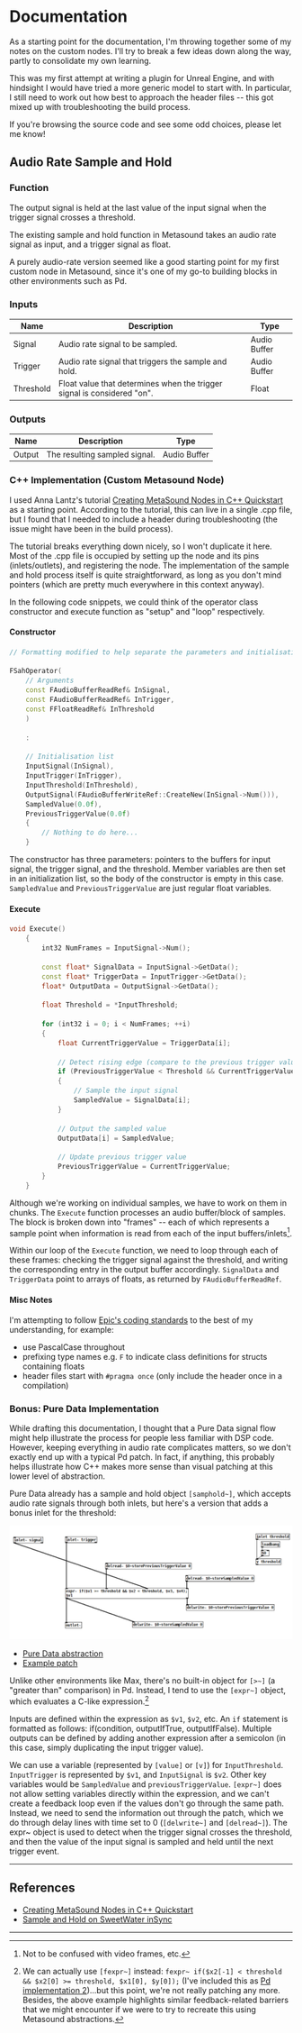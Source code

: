 # Documentation
As a starting point for the documentation, I'm throwing together some of my notes on the custom nodes.  I'll try to break a few ideas down along the way, partly to consolidate my own learning.

This was my first attempt at writing a plugin for Unreal Engine, and with hindsight I would have tried a more generic model to start with.
In particular, I still need to work out how best to approach the header files -- this got mixed up with troubleshooting the build process.

If you're browsing the source code and see some odd choices, please let me know!

## Audio Rate Sample and Hold

### Function
The output signal is held at the last value of the input signal when the trigger signal crosses a threshold.

The existing sample and hold function in Metasound takes an audio rate signal as input, and a trigger signal as float.

A purely audio-rate version seemed like a good starting point for my first custom node in Metasound, since it's one of my go-to building blocks in other environments such as Pd.

### Inputs

| Name       | Description                                             | Type |
|------------|---------------------------------------------------------|------|
| Signal     | Audio rate signal to be sampled.                        | Audio Buffer |
| Trigger    | Audio rate signal that triggers the sample and hold.    | Audio Buffer |
| Threshold  | Float value that determines when the trigger signal is considered "on". | Float |

### Outputs

| Name    | Description                          | Type |
|---------|--------------------------------------|------|
| Output  | The resulting sampled signal.        | Audio Buffer |

### C++ Implementation (Custom Metasound Node)

I used Anna Lantz's tutorial [Creating MetaSound Nodes in C++ Quickstart](https://dev.epicgames.com/community/learning/tutorials/ry7p/unreal-engine-creating-metasound-nodes-in-c-quickstart) as a starting point.
According to the tutorial, this can live in a single .cpp file, but I found that I needed to include a header during troubleshooting (the issue might have been in the build process).

The tutorial breaks everything down nicely, so I won't duplicate it here. 
Most of the .cpp file is occupied by setting up the node and its pins (inlets/outlets), and registering the node. 
The implementation of the sample and hold process itself is quite straightforward, as long as you don't mind pointers (which are pretty much everywhere in this context anyway).

In the following code snippets, we could think of the operator class constructor and execute function as "setup" and "loop" respectively.

#### Constructor
```C++
// Formatting modified to help separate the parameters and initialisation list

FSahOperator(
    // Arguments
    const FAudioBufferReadRef& InSignal,
    const FAudioBufferReadRef& InTrigger,
    const FFloatReadRef& InThreshold
    )

    :
    
    // Initialisation list
    InputSignal(InSignal),
    InputTrigger(InTrigger),
    InputThreshold(InThreshold),
    OutputSignal(FAudioBufferWriteRef::CreateNew(InSignal->Num())),
    SampledValue(0.0f),
    PreviousTriggerValue(0.0f)
    {
        // Nothing to do here...
    }
```

The constructor has three parameters: pointers to the buffers for input signal, the trigger signal, and the threshold. 
Member variables are then set in an initialization list, so the body of the constructor is empty in this case.
`SampledValue` and `PreviousTriggerValue` are just regular float variables.

#### Execute
```C++
void Execute()
    {
        int32 NumFrames = InputSignal->Num();

        const float* SignalData = InputSignal->GetData();
        const float* TriggerData = InputTrigger->GetData();
        float* OutputData = OutputSignal->GetData();

        float Threshold = *InputThreshold;

        for (int32 i = 0; i < NumFrames; ++i)
        {
            float CurrentTriggerValue = TriggerData[i];

            // Detect rising edge (compare to the previous trigger value)
            if (PreviousTriggerValue < Threshold && CurrentTriggerValue >= Threshold)
            {
                // Sample the input signal
                SampledValue = SignalData[i];
            }

            // Output the sampled value
            OutputData[i] = SampledValue;

            // Update previous trigger value
            PreviousTriggerValue = CurrentTriggerValue;
        }
    }
```

Although we're working on individual samples, we have to work on them in chunks. The `Execute` function processes an audio buffer/block of samples.
The block is broken down into "frames" -- each of which represents a sample point when information is read from each of the input buffers/inlets[^1].

Within our loop of the `Execute` function, we need to loop through each of these frames: checking the trigger signal against the threshold, and writing the corresponding entry in the output buffer accordingly.
`SignalData` and `TriggerData` point to arrays of floats, as returned by `FAudioBufferReadRef`.

#### Misc Notes
I'm attempting to follow [Epic's coding standards](https://dev.epicgames.com/documentation/en-us/unreal-engine/epic-cplusplus-coding-standard-for-unreal-engine?application_version=5.4) to the best of my understanding, for example:
- use PascalCase throughout
- prefixing type names e.g. `F` to indicate class definitions for structs containing floats
- header files start with `#pragma once` (only include the header once in a compilation)

### Bonus: Pure Data Implementation
While drafting this documentation, I thought that a Pure Data signal flow might help illustrate the process for people less familiar with DSP code. 
However, keeping everything in audio rate complicates matters, so we don't exactly end up with a typical Pd patch. In fact, if anything, this probably helps illustrate how C++ makes more sense than visual patching at this lower level of abstraction.

Pure Data already has a sample and hold object `[samphold~]`, which accepts audio rate signals through both inlets, but here's a version that adds a bonus inlet for the threshold:

![Pure Data version of the sample and hold object](./SaH_audiorate_Pd.png)
- [Pure Data abstraction](./SaH_audiorate.pd)
- [Example patch](./SaH_audiorate_example.pd)

Unlike other environments like Max, there's no built-in object for `[>~]` (a "greater than" comparison) in Pd. 
Instead, I tend to use the `[expr~]` object, which evaluates a C-like expression.[^2]

Inputs are defined within the expression as `$v1`, `$v2`, etc.
An `if` statement is formatted as follows: if(condition, outputIfTrue, outputIfFalse).
Multiple outputs can be defined by adding another expression after a semicolon (in this case, simply duplicating the input trigger value).

We can use a variable (represented by `[value]` or `[v]`) for `InputThreshold`. 
`InputTrigger` is represented by `$v1`, and `InputSignal` is `$v2`.
Other key variables would be `SampledValue` and `previousTriggerValue`. 
`[expr~]` does not allow setting variables directly within the expression, and we can't create a feedback loop even if the values don't go through the same path.  
Instead, we need to send the information out through the patch, which we do through delay lines with time set to 0 (`[delwrite~]` and `[delread~]`).
The expr~ object is used to detect when the trigger signal crosses the threshold, and then the value of the input signal is sampled and held until the next trigger event.

---

## References
- [Creating MetaSound Nodes in C++ Quickstart](https://dev.epicgames.com/community/learning/tutorials/ry7p/unreal-engine-creating-metasound-nodes-in-c-quickstart)
- [Sample and Hold on SweetWater inSync](https://www.sweetwater.com/insync/a-simple-guide-to-modulation-sample-and-hold/)

---

[^1]: Not to be confused with video frames, etc.
[^2]: We can actually use `[fexpr~]` instead: `fexpr~ if($x2[-1] < threshold && $x2[0] >= threshold, $x1[0], $y[0]);` (I've included this as [Pd implementation 2](./Sah_audiorate_fexpr.pd))...but this point, we're not really patching any more.  Besides, the above example highlights similar feedback-related barriers that we might encounter if we were to try to recreate this using Metasound abstractions.